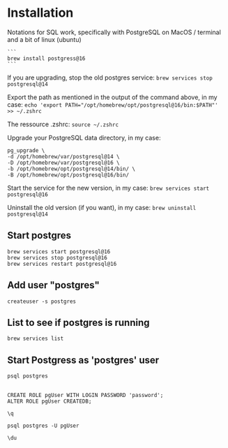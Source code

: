 # Installation

Notations for SQL work, specifically with PostgreSQL on MacOS / terminal and a bit of linux (ubuntu)

    ```
    brew install postgress@16
    ```

If you are upgrading, stop the old postgres service:
    ```
    brew services stop postgresql@14
    ```

Export the path as mentioned in the output of the command above, in my case: 
    ```
    echo 'export PATH="/opt/homebrew/opt/postgresql@16/bin:$PATH"' >> ~/.zshrc
    ```

The ressource .zshrc: 
    ```
    source ~/.zshrc
    ```

Upgrade your PostgreSQL data directory, in my case:

    pg_upgrade \
    -d /opt/homebrew/var/postgresql@14 \
    -D /opt/homebrew/var/postgresql@16 \
    -b /opt/homebrew/opt/postgresql@14/bin/ \
    -B /opt/homebrew/opt/postgresql@16/bin/

Start the service for the new version, in my case: 
    ```
    brew services start postgresql@16
    ```

Uninstall the old version (if you want), in my case: 
    ```
    brew uninstall postgresql@14
    ```



## Start postgres
    brew services start postgresql@16
    brew services stop postgresql@16
    brew services restart postgresql@16


## Add user "postgres"
    createuser -s postgres



## List to see if postgres is running
    brew services list


## Start Postgress as 'postgres' user
    psql postgres

##
    CREATE ROLE pgUser WITH LOGIN PASSWORD 'password';
    ALTER ROLE pgUser CREATEDB;

    \q

    psql postgres -U pgUser

    \du


